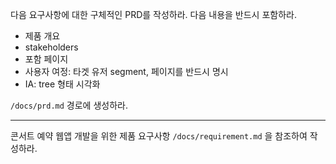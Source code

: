다음 요구사항에 대한 구체적인 PRD를 작성하라.
다음 내용을 반드시 포함하라.

- 제품 개요
- stakeholders
- 포함 페이지
- 사용자 여정: 타겟 유저 segment, 페이지를 반드시 명시
- IA: tree 형태 시각화

`/docs/prd.md` 경로에 생성하라.

---

콘서트 예약 웹앱 개발을 위한 제품 요구사항 `/docs/requirement.md` 을 참조하여 작성하라.
